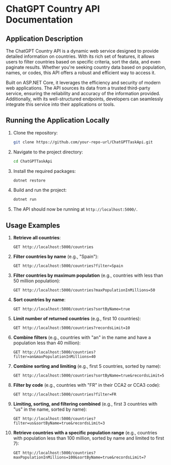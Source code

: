 # **ChatGPT Country API Documentation**

## **Application Description**

The ChatGPT Country API is a dynamic web service designed to provide detailed information on countries. With its rich set of features, it allows users to filter countries based on specific criteria, sort the data, and even paginate results. Whether you're seeking country data based on population, names, or codes, this API offers a robust and efficient way to access it.

Built on ASP.NET Core, it leverages the efficiency and security of modern web applications. The API sources its data from a trusted third-party service, ensuring the reliability and accuracy of the information provided. Additionally, with its well-structured endpoints, developers can seamlessly integrate this service into their applications or tools.

## **Running the Application Locally**

1. Clone the repository:
    ```bash
    git clone https://github.com/your-repo-url/ChatGPTTaskApi.git
    ```
2. Navigate to the project directory:
    ```bash
    cd ChatGPTTaskApi
    ```
3. Install the required packages:
    ```bash
    dotnet restore
    ```
4. Build and run the project:
    ```bash
    dotnet run
    ```
5. The API should now be running at `http://localhost:5000/`.

## **Usage Examples**

1. **Retrieve all countries**:
    ```http
    GET http://localhost:5000/countries
    ```

2. **Filter countries by name** (e.g., "Spain"):
    ```http
    GET http://localhost:5000/countries?filter=Spain
    ```

3. **Filter countries by maximum population** (e.g., countries with less than 50 million population):
    ```http
    GET http://localhost:5000/countries?maxPopulationInMillions=50
    ```

4. **Sort countries by name**:
    ```http
    GET http://localhost:5000/countries?sortByName=true
    ```

5. **Limit number of returned countries** (e.g., first 10 countries):
    ```http
    GET http://localhost:5000/countries?recordsLimit=10
    ```

6. **Combine filters** (e.g., countries with "an" in the name and have a population less than 40 million):
    ```http
    GET http://localhost:5000/countries?filter=an&maxPopulationInMillions=40
    ```

7. **Combine sorting and limiting** (e.g., first 5 countries, sorted by name):
    ```http
    GET http://localhost:5000/countries?sortByName=true&recordsLimit=5
    ```

8. **Filter by code** (e.g., countries with "FR" in their CCA2 or CCA3 code):
    ```http
    GET http://localhost:5000/countries?filter=FR
    ```

9. **Limiting, sorting, and filtering combined** (e.g., first 3 countries with "us" in the name, sorted by name):
    ```http
    GET http://localhost:5000/countries?filter=us&sortByName=true&recordsLimit=3
    ```

10. **Retrieve countries with a specific population range** (e.g., countries with population less than 100 million, sorted by name and limited to first 7):
    ```http
    GET http://localhost:5000/countries?maxPopulationInMillions=100&sortByName=true&recordsLimit=7
    ```